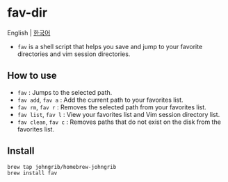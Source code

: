 # fav-dir

English | [한국어](README-ko.md)

* `fav` is a shell script that helps you save and jump to your favorite directories and vim session directories.

## How to use

* `fav` : Jumps to the selected path.
* `fav add`, `fav a` : Add the current path to your favorites list.
* `fav rm`, `fav r` : Removes the selected path from your favorites list.
* `fav list`, `fav l` : View your favorites list and Vim session directory list.
* `fav clean`, `fav c` : Removes paths that do not exist on the disk from the favorites list.

## Install

```sh
brew tap johngrib/homebrew-johngrib
brew install fav
```
